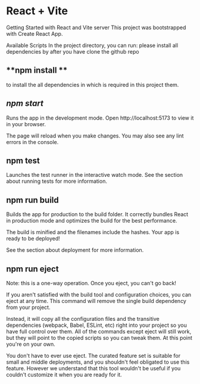 # React + Vite
Getting Started with React and Vite server
This project was bootstrapped with Create React App.

Available Scripts
In the project directory, you can run:
please install all dependencies by after you have clone the github repo
## **npm install **
to install the all dependencies in which is required in this project them.
## ***npm start***

Runs the app in the development mode.
Open http://localhost:5173 to view it in your browser.

The page will reload when you make changes.
You may also see any lint errors in the console.

## **npm test**

Launches the test runner in the interactive watch mode.
See the section about running tests for more information.

## **npm run build**

Builds the app for production to the build folder.
It correctly bundles React in production mode and optimizes the build for the best performance.

The build is minified and the filenames include the hashes.
Your app is ready to be deployed!

See the section about deployment for more information.

## **npm run eject**
Note: this is a one-way operation. Once you eject, you can't go back!

If you aren't satisfied with the build tool and configuration choices, you can eject at any time. This command will remove the single build dependency from your project.

Instead, it will copy all the configuration files and the transitive dependencies (webpack, Babel, ESLint, etc) right into your project so you have full control over them. All of the commands except eject will still work, but they will point to the copied scripts so you can tweak them. At this point you're on your own.

You don't have to ever use eject. The curated feature set is suitable for small and middle deployments, and you shouldn't feel obligated to use this feature. However we understand that this tool wouldn't be useful if you couldn't customize it when you are ready for it.
